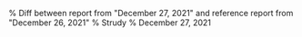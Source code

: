 % Diff between report from "December 27, 2021" and reference report from "December 26, 2021"
% Strudy
% December 27, 2021


